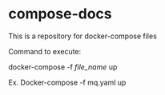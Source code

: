 # compose-docs
This is a repository for docker-compose files

Command to execute:

docker-compose -f *file_name* up

Ex. Docker-compose -f mq.yaml up
